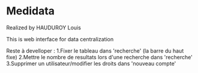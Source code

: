 # Medidata

Realized by HAUDUROY Louis

This is web interface for data centralization

Reste à develloper :
1.Fixer le tableau dans 'recherche' (la barre du haut fixe)
2.Mettre le nombre de resultats lors d'une recherche dans 'recherche'
3.Supprimer un utilisateur/modifier les droits dans 'nouveau compte'
